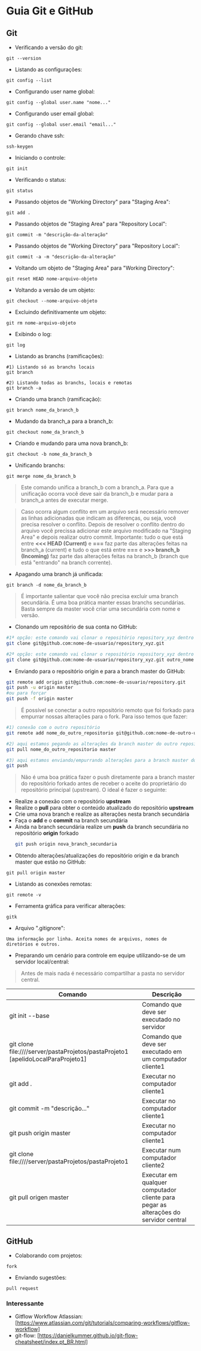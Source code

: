 # Guia Git e GitHub

## Git

*  Verificando a versão do git:
```
git --version
```

*  Listando as configurações:
```
git config --list
```

*  Configurando user name global:
```
git config --global user.name "nome..."
```

*  Configurando user email global:
```
git config --global user.email "email..."
```

*  Gerando chave ssh:
```
ssh-keygen
```

*  Iniciando o controle:
```
git init
```

*  Verificando o status:
```
git status
```

*  Passando objetos de "Working Directory" para "Staging Area":
```
git add .
```

*  Passando objetos de "Staging Area" para "Repository Local":
```
git commit -m "descrição-da-alteração"
```

*  Passando objetos de "Working Directory" para "Repository Local":
```
git commit -a -m "descrição-da-alteração"
```

* Voltando um objeto de "Staging Area" para "Working Directory":
```
git reset HEAD nome-arquivo-objeto
```

* Voltando a versão de um objeto:
```
git checkout --nome-arquivo-objeto
```

* Excluindo definitivamente um objeto:
```
git rm nome-arquivo-objeto
```

* Exibindo o log:
```
git log
```

* Listando as branchs (ramificações):
```
#1) Listando só as branchs locais
git branch

#2) Listando todas as branchs, locais e remotas
git branch -a
```

* Criando uma branch (ramificação):
```
git branch nome_da_branch_b
```

* Mudando da branch_a para a branch_b:
```
git checkout nome_da_branch_b
```

* Criando e mudando para uma nova branch_b:
```
git checkout -b nome_da_branch_b
```

* Unificando branchs:
```
git merge nome_da_branch_b
```
> Este comando unifica a branch_b com a branch_a. 
Para que a unificação ocorra você deve sair da branch_b e mudar para a branch_a antes de executar merge.

> Caso ocorra algum conflito em um arquivo será necessário remover as linhas adicionadas que indicam as diferenças, ou seja, você precisa resolver o conflito. Depois de resolver o conflito dentro do arquivo você precissa adicionar este arquivo modificado na "Staging Area" e depois realizar outro commit. Importante: tudo o que está entre **<<< HEAD (Current)** e **===** faz parte das alterações feitas na branch_a (current) e tudo o que está entre **===** e **>>> branch_b (Incoming)** faz parte das alterações feitas na branch_b (branch que está "entrando" na branch corrente).

* Apagando uma branch já unificada:
```
git branch -d nome_da_branch_b
```

> É importante salientar que você não precisa excluir uma branch secundária. É uma boa prática manter essas branchs secundárias. Basta sempre da master você criar uma secundária com nome e versão.

* Clonando um repositório de sua conta no GitHub:
```bash
#1ª opção: este comando vai clonar o repositório repository_xyz dentro da pasta corrente:
git clone git@github.com:nome-de-usuario/repository_xyz.git

#2ª opção: este comando vai clonar o repositório repository_xyz dentro da pasta corrente com outro nome:
git clone git@github.com:nome-de-usuario/repository_xyz.git outro_nome
``` 

* Enviando para o repositório origin e para a branch master do GitHub:
```bash
git remote add origin git@github.com:nome-de-usuario/repository.git
git push -u origin master  
#ou para forçar 
git push -f origin master 
```

> É possível se conectar a outro repositório remoto que foi forkado para empurrar nossas alterações para o fork. Para isso temos que fazer:
```bash
#1) conexão com o outro repositório
git remote add nome_do_outro_repositorio git@github.com:nome-de-outro-usuario/other_repository.git

#2) aqui estamos pegando as alterações da branch master do outro repositório 
git pull nome_do_outro_repositorio master

#3) aqui estamos enviando/empurrando alterações para a branch master do repositório forkado
git push
```

> Não é uma boa prática fazer o push diretamente para a branch master do repositório forkado antes de receber o aceite do proprietário do repositório principal (upstream). O ideal é fazer o seguinte:
- Realize a conexão com o repositório **upstream**
- Realize o **pull** para obter o conteúdo atualizado do repositório **upstream**
- Crie uma nova branch e realize as alterações nesta branch secundária
- Faça o **add** e o **commit** na branch secundária
- Ainda na branch secundária realize um **push** da branch secundária no repositório **origin** forkado
  ```bash
  git push origin nova_branch_secundaria
  ```

* Obtendo alterações/atualizações do repositório origin e da branch master que estão no GitHub:
```
git pull origin master
```

* Listando as conexões remotas:
```
git remote -v
```

* Ferramenta gráfica para verificar alterações:
```
gitk
```

* Arquivo ".gitignore":
```
Uma informação por linha. Aceita nomes de arquivos, nomes de diretórios e outros.
```

* Preparando um cenário para controle em equipe utilizando-se de um servidor local/central:
> Antes de mais nada é necessário compartilhar a pasta no servidor central.

Comando | Descrição
------- | ---------
git init --base | Comando que deve ser executado no servidor
git clone file:////server/pastaProjetos/pastaProjeto1 [apelidoLocalParaProjeto1] | Comando que deve ser executado em um computador cliente1
git add . | Executar no computador cliente1
git commit -m "descrição..." | Executar no computador cliente1
git push origin master | Executar no computador cliente1
git clone file:////server/pastaProjetos/pastaProjeto1 | Executar num computador cliente2
git pull origen master | Executar em qualquer computador cliente para pegar as alterações do servidor central

## GitHub

* Colaborando com projetos:
```
fork
```

* Enviando sugestões:
```
pull request
```

### Interessante

* Gitflow Workflow Atlassian: [https://www.atlassian.com/git/tutorials/comparing-workflows/gitflow-workflow]
* git-flow: [https://danielkummer.github.io/git-flow-cheatsheet/index.pt_BR.html]
